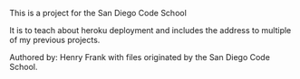 This is a project for the San Diego Code School

It is to teach about heroku deployment and includes the address to multiple of my previous projects. 

Authored by: Henry Frank with files originated by the San Diego Code School. 
